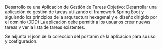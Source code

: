 Desarrollo de una Aplicación de
Gestión de Tareas
Objetivo:
Desarrollar una aplicación de gestión de tareas utilizando el framework Spring Boot y siguiendo
los principios de la arquitectura hexagonal y el diseño dirigido por el dominio (DDD) La aplicación
debe permitir a los usuarios crear nuevas tareas y ver la lista de tareas existentes.

Se adjunta el json de la colleccion del postamn de la aplicacion para su uso y configuracion.